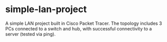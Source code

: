 # simple-lan-project
A simple LAN project built in Cisco Packet Tracer. The topology includes 3 PCs connected to a switch and hub, with successful connectivity to a server (tested via ping).
